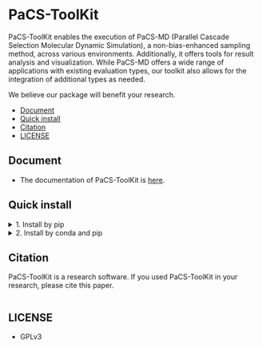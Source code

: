 # PaCS-ToolKit

PaCS-ToolKit enables the execution of PaCS-MD (Parallel Cascade Selection Molecular Dynamic Simulation), a non-bias-enhanced sampling method, across various environments. Additionally, it offers tools for result analysis and visualization. 
While PaCS-MD offers a wide range of applications with existing evaluation types, our toolkit also allows for the integration of additional types as needed. 

We believe our package will benefit your research.

- [Document](#document)
- [Quick install](#quick-install)
- [Citation](#citation)
- [LICENSE](#license)


## Document
- The documentation of PaCS-ToolKit is [here](./docs/).

## Quick install

<details><summary> 1. Install by pip </summary>

~~~shell
# Install all feautres of PaCS-ToolKit
pip install "git+https://github.com/Kitaolab/PaCS-Toolkit.git[all]"
~~~

see [document](docs/src/install.md) for more information.

</details>


<details><summary> 2. Install by conda and pip </summary>

~~~shell
conda create -n pacs "python>=3.7" -y
conda activate pacs

# Install all features of PaCS-ToolKit
pip install "git+https://github.com/Kitaolab/PaCS-Toolkit.git[all]"
~~~

see [document](docs/src/install.md) for more information.

</details>


## Citation
PaCS-ToolKit is a research software. If you used PaCS-ToolKit in your research, please cite this paper.

~~~

~~~


## LICENSE
- GPLv3
